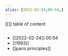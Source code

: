 ```yaml
---
alias: [2022-02-24,00:54,]
---
```

[[]]
table of content
```toc
```
- [[2022-02-24]] 00:54
- [[1993]]
- [[paris principles]]